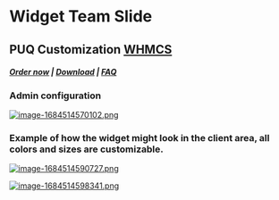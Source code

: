 # Widget Team Slide

## PUQ Customization **[WHMCS](https://puqcloud.com/link.php?id=77)**

#####  [Order now](https://puqcloud.com/whmcs-addon-puq-customization.php) | [Download](https://download.puqcloud.com/WHMCS/addons/PUQ-Customization/) | [FAQ](https://faq.puqcloud.com/)

### Аdmin configuration

[![image-1684514570102.png](https://doc.puq.info/uploads/images/gallery/2023-05/scaled-1680-/image-1684514570102.png)](https://doc.puq.info/uploads/images/gallery/2023-05/image-1684514570102.png)

### Example of how the widget might look in the client area, all colors and sizes are customizable.

[![image-1684514590727.png](https://doc.puq.info/uploads/images/gallery/2023-05/scaled-1680-/image-1684514590727.png)](https://doc.puq.info/uploads/images/gallery/2023-05/image-1684514590727.png)

[![image-1684514598341.png](https://doc.puq.info/uploads/images/gallery/2023-05/scaled-1680-/image-1684514598341.png)](https://doc.puq.info/uploads/images/gallery/2023-05/image-1684514598341.png)
